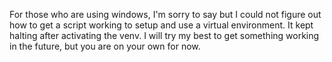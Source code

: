 For those who are using windows, I'm sorry to say but I could not figure out how to get a script working to setup and use a virtual environment. It kept halting after activating the venv. I will try my best to get something working in the future, but you are on your own for now.

